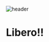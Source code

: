 ![header](https://capsulerender.vercel.app/apitype=waving&color=timeGradient&text=ATeals&animation=twinkling&fontSize=35&fontAlignY=40&fontAlign=70&height=250)
# Libero!!
